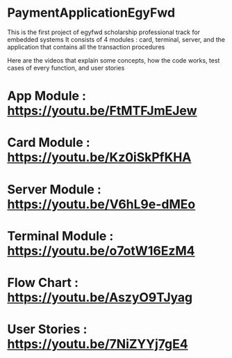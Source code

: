 # PaymentApplicationEgyFwd

This is the first project of egyfwd scholarship professional track for embedded systems 
It consists of 4 modules : card, terminal, server, and the application that contains all the transaction procedures

Here are the videos that explain some concepts, how the code works, test cases of every function, and user stories

# App Module : https://youtu.be/FtMTFJmEJew

# Card Module : https://youtu.be/Kz0iSkPfKHA

# Server Module : https://youtu.be/V6hL9e-dMEo

# Terminal Module : https://youtu.be/o7otW16EzM4

# Flow Chart : https://youtu.be/AszyO9TJyag

# User Stories : https://youtu.be/7NiZYYj7gE4
